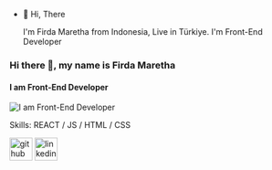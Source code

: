 - 👋 Hi, There

  I'm Firda Maretha from Indonesia, Live in Türkiye. I'm Front-End Developer

 ### Hi there 👋, my name is Firda Maretha
#### I am Front-End Developer
![I am Front-End Developer](https://media.licdn.com/dms/image/D4D16AQHlwxnTKfi16g/profile-displaybackgroundimage-shrink_350_1400/0/1701974552487?e=1717027200&v=beta&t=VqoalMGkLqwaQ4OW9QJWrR-QErc9BlcBw2rT4itzrRg)


Skills: REACT / JS / HTML / CSS



[<img src='https://cdn.jsdelivr.net/npm/simple-icons@3.0.1/icons/github.svg' alt='github' height='40'>](https://github.com/https://github.com/firdamaretha)  [<img src='https://cdn.jsdelivr.net/npm/simple-icons@3.0.1/icons/linkedin.svg' alt='linkedin' height='40'>](https://www.linkedin.com/in/https://www.linkedin.com/in/firda-maretha//)  



